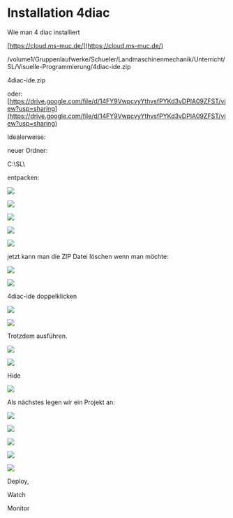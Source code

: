 # Installation 4diac

Wie man 4 diac installiert

[https://cloud.ms-muc.de/](https://cloud.ms-muc.de/)

/volume1/Gruppenlaufwerke/Schueler/Landmaschinenmechanik/Unterricht/SL/Visuelle-Programmierung/4diac-ide.zip

4diac-ide.zip

oder: [https://drive.google.com/file/d/14FY9VwpcvyYthvsfPYKd3vDPlA09ZFST/view?usp=sharing](https://drive.google.com/file/d/14FY9VwpcvyYthvsfPYKd3vDPlA09ZFST/view?usp=sharing)

Idealerweise:

neuer Ordner:

C:\\SL\\

entpacken:

![](https://user-images.githubusercontent.com/69573151/191042730-864901db-c48f-4cd8-932c-910d4a519aa6.png)

![](https://user-images.githubusercontent.com/69573151/191042807-81629e9c-8bfd-42b6-8724-92be7bc44505.png)

![](https://user-images.githubusercontent.com/69573151/191042854-f1a2c161-463f-4e36-bea9-3d84ecf9d5f7.png)

![](https://user-images.githubusercontent.com/69573151/191043181-64e41075-dcd3-4423-bf07-c5f017770f13.png)

![](https://user-images.githubusercontent.com/69573151/191043373-77729c22-07cd-4c7a-bcd6-9f4dcaafed8f.png)

jetzt kann man die ZIP Datei löschen wenn man möchte:

![](https://user-images.githubusercontent.com/69573151/191044320-3da5c89c-b0b9-468a-a5a7-8bc1dd2c523b.png)

![](https://user-images.githubusercontent.com/69573151/191044781-3526dec3-7053-467e-b9c2-8f1ab1bb14c6.png)

4diac-ide doppelklicken

![](https://user-images.githubusercontent.com/69573151/191044862-a1cc3ff1-9b84-4d17-8857-ea31cbd734fa.png)

![](https://user-images.githubusercontent.com/69573151/191044904-82c5c527-7053-4744-a84f-54de4f0b2133.png)

Trotzdem ausführen.

![](https://user-images.githubusercontent.com/69573151/191045122-9594a014-46e6-4c1f-b5f4-5624626ec24f.png)

![](https://user-images.githubusercontent.com/69573151/191045265-9d699fb0-7006-400e-9a46-04cc9fcb2a43.png)

Hide

![](https://user-images.githubusercontent.com/69573151/191045359-b1160a2a-93ed-446d-9aa4-d4eecb441faf.png)

Als nächstes legen wir ein Projekt an:

![](https://user-images.githubusercontent.com/69573151/191612579-7617d56a-9783-4d20-954b-bfad93e36c32.png)

![](https://user-images.githubusercontent.com/69573151/191612662-23b8d17f-ca26-4776-9bcb-edae6c137036.png)

![](https://user-images.githubusercontent.com/69573151/191613038-94c52097-4443-484e-9863-f144748cc2a2.png)

![](https://user-images.githubusercontent.com/69573151/191613305-85516569-f738-4598-aa68-dd4d4623430e.png)

![](https://user-images.githubusercontent.com/69573151/191613395-5f6404c5-0e01-4c9e-96ee-ec293993a42b.png)

Deploy,

Watch 

Monitor
